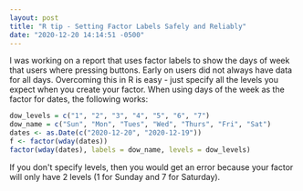 ```yaml
---
layout: post
title: "R tip - Setting Factor Labels Safely and Reliably"
date: "2020-12-20 14:14:51 -0500"
---
```


I was working on a report that uses factor labels to show the days of week that users where pressing buttons. Early on users did not always have data for all days. Overcoming this in R is easy - just specify all the levels you expect when you create your factor. When using days of the week as the factor for dates, the following works:

```r
dow_levels = c("1", "2", "3", "4", "5", "6", "7")
dow_name = c("Sun", "Mon", "Tues", "Wed", "Thurs", "Fri", "Sat")
dates <- as.Date(c("2020-12-20", "2020-12-19"))
f <- factor(wday(dates))
factor(wday(dates), labels = dow_name, levels = dow_levels)
```

If you don't specify levels, then you would get an error because your factor will only have 2 levels (1 for Sunday and 7 for Saturday).



